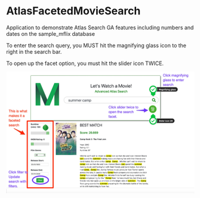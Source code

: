 # AtlasFacetedMovieSearch
Application to demonstrate Atlas Search GA features including numbers and dates on the sample_mflix database

To enter the search query, you MUST hit the magnifying glass icon to the right in the search bar.

To open up the facet option, you must hit the slider icon TWICE.

![Screenshot](AdvancedMovieDemoFacetedSearch.jpg)


